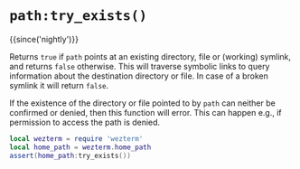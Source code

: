 # `path:try_exists()`

{{since('nightly')}}

Returns `true` if `path` points at an existing directory, file or (working)
symlink, and returns `false` otherwise. This will traverse symbolic links
to query information about the destination directory or file. In case of a
broken symlink it will return `false`.

If the existence of the directory or file pointed to by `path` can neither
be confirmed or denied, then this function will error. This can happen e.g.,
if permission to access the path is denied.

```lua
local wezterm = require 'wezterm'
local home_path = wezterm.home_path
assert(home_path:try_exists())
```
